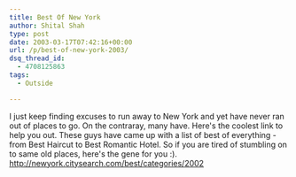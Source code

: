 ```yaml
---
title: Best Of New York
author: Shital Shah
type: post
date: 2003-03-17T07:42:16+00:00
url: /p/best-of-new-york-2003/
dsq_thread_id:
  - 4708125863
tags:
  - Outside

---
```

I just keep finding excuses to run away to New York and yet have never ran out of places to go. On the contraray, many have. Here's the coolest link to help you out. These guys have came up with a list of best of everything - from Best Haircut to Best Romantic Hotel. So if you are tired of stumbling on to same old places, here's the gene for you :). <http://newyork.citysearch.com/best/categories/2002>